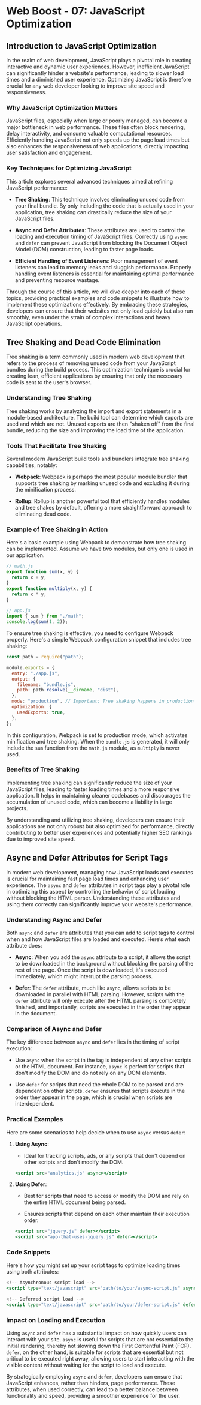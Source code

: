 # Web Boost - 07: JavaScript Optimization

## Introduction to JavaScript Optimization

In the realm of web development, JavaScript plays a pivotal role in creating interactive and dynamic user experiences. However, inefficient JavaScript can significantly hinder a website's performance, leading to slower load times and a diminished user experience. Optimizing JavaScript is therefore crucial for any web developer looking to improve site speed and responsiveness.

### Why JavaScript Optimization Matters

JavaScript files, especially when large or poorly managed, can become a major bottleneck in web performance. These files often block rendering, delay interactivity, and consume valuable computational resources. Efficiently handling JavaScript not only speeds up the page load times but also enhances the responsiveness of web applications, directly impacting user satisfaction and engagement.

### Key Techniques for Optimizing JavaScript

This article explores several advanced techniques aimed at refining JavaScript performance:

- **Tree Shaking**: This technique involves eliminating unused code from your final bundle. By only including the code that is actually used in your application, tree shaking can drastically reduce the size of your JavaScript files.

- **Async and Defer Attributes**: These attributes are used to control the loading and execution timing of JavaScript files. Correctly using `async` and `defer` can prevent JavaScript from blocking the Document Object Model (DOM) construction, leading to faster page loads.

- **Efficient Handling of Event Listeners**: Poor management of event listeners can lead to memory leaks and sluggish performance. Properly handling event listeners is essential for maintaining optimal performance and preventing resource wastage.

Through the course of this article, we will dive deeper into each of these topics, providing practical examples and code snippets to illustrate how to implement these optimizations effectively. By embracing these strategies, developers can ensure that their websites not only load quickly but also run smoothly, even under the strain of complex interactions and heavy JavaScript operations.

## Tree Shaking and Dead Code Elimination

Tree shaking is a term commonly used in modern web development that refers to the process of removing unused code from your JavaScript bundles during the build process. This optimization technique is crucial for creating lean, efficient applications by ensuring that only the necessary code is sent to the user's browser.

### Understanding Tree Shaking

Tree shaking works by analyzing the import and export statements in a module-based architecture. The build tool can determine which exports are used and which are not. Unused exports are then "shaken off" from the final bundle, reducing the size and improving the load time of the application.

### Tools That Facilitate Tree Shaking

Several modern JavaScript build tools and bundlers integrate tree shaking capabilities, notably:

- **Webpack**: Webpack is perhaps the most popular module bundler that supports tree shaking by marking unused code and excluding it during the minification process.

- **Rollup**: Rollup is another powerful tool that efficiently handles modules and tree shakes by default, offering a more straightforward approach to eliminating dead code.

### Example of Tree Shaking in Action

Here's a basic example using Webpack to demonstrate how tree shaking can be implemented. Assume we have two modules, but only one is used in our application.

```jsx
// math.js
export function sum(x, y) {
  return x + y;
}
export function multiply(x, y) {
  return x * y;
}

// app.js
import { sum } from "./math";
console.log(sum(1, 2));
```

To ensure tree shaking is effective, you need to configure Webpack properly. Here's a simple Webpack configuration snippet that includes tree shaking:

```jsx
const path = require("path");

module.exports = {
  entry: "./app.js",
  output: {
    filename: "bundle.js",
    path: path.resolve(__dirname, "dist"),
  },
  mode: "production", // Important: Tree shaking happens in production mode
  optimization: {
    usedExports: true,
  },
};
```

In this configuration, Webpack is set to production mode, which activates minification and tree shaking. When the `bundle.js` is generated, it will only include the `sum` function from the `math.js` module, as `multiply` is never used.

### Benefits of Tree Shaking

Implementing tree shaking can significantly reduce the size of your JavaScript files, leading to faster loading times and a more responsive application. It helps in maintaining cleaner codebases and discourages the accumulation of unused code, which can become a liability in large projects.

By understanding and utilizing tree shaking, developers can ensure their applications are not only robust but also optimized for performance, directly contributing to better user experiences and potentially higher SEO rankings due to improved site speed.

## Async and Defer Attributes for Script Tags

In modern web development, managing how JavaScript loads and executes is crucial for maintaining fast page load times and enhancing user experience. The `async` and `defer` attributes in script tags play a pivotal role in optimizing this aspect by controlling the behavior of script loading without blocking the HTML parser. Understanding these attributes and using them correctly can significantly improve your website's performance.

### Understanding Async and Defer

Both `async` and `defer` are attributes that you can add to script tags to control when and how JavaScript files are loaded and executed. Here’s what each attribute does:

- **Async**: When you add the `async` attribute to a script, it allows the script to be downloaded in the background without blocking the parsing of the rest of the page. Once the script is downloaded, it's executed immediately, which might interrupt the parsing process.

- **Defer**: The `defer` attribute, much like `async`, allows scripts to be downloaded in parallel with HTML parsing. However, scripts with the `defer` attribute will only execute after the HTML parsing is completely finished, and importantly, scripts are executed in the order they appear in the document.

### Comparison of Async and Defer

The key difference between `async` and `defer` lies in the timing of script execution:

- Use `async` when the script in the tag is independent of any other scripts or the HTML document. For instance, `async` is perfect for scripts that don't modify the DOM and do not rely on any DOM elements.

- Use `defer` for scripts that need the whole DOM to be parsed and are dependent on other scripts. `defer` ensures that scripts execute in the order they appear in the page, which is crucial when scripts are interdependent.

### Practical Examples

Here are some scenarios to help decide when to use `async` versus `defer`:

1. **Using Async**:

   - Ideal for tracking scripts, ads, or any scripts that don't depend on other scripts and don't modify the DOM.

   ```jsx
   <script src="analytics.js" async></script>
   ```

2. **Using Defer**:

   - Best for scripts that need to access or modify the DOM and rely on the entire HTML document being parsed.

   - Ensures scripts that depend on each other maintain their execution order.

   ```jsx
   <script src="jquery.js" defer></script>
   <script src="app-that-uses-jquery.js" defer></script>
   ```

### Code Snippets

Here's how you might set up your script tags to optimize loading times using both attributes:

```jsx
<!-- Asynchronous script load -->
<script type="text/javascript" src="path/to/your/async-script.js" async></script>

<!-- Deferred script load -->
<script type="text/javascript" src="path/to/your/defer-script.js" defer></script>
```

### Impact on Loading and Execution

Using `async` and `defer` has a substantial impact on how quickly users can interact with your site. `async` is useful for scripts that are not essential to the initial rendering, thereby not slowing down the First Contentful Paint (FCP). `defer`, on the other hand, is suitable for scripts that are essential but not critical to be executed right away, allowing users to start interacting with the visible content without waiting for the script to load and execute.

By strategically employing `async` and `defer`, developers can ensure that JavaScript enhances, rather than hinders, page performance. These attributes, when used correctly, can lead to a better balance between functionality and speed, providing a smoother experience for the user.
